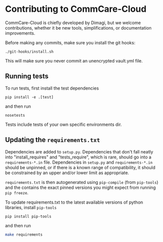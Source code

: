 # Contributing to CommCare-Cloud

CommCare-Cloud is chiefly developed by Dimagi, but we welcome contributions,
whether it be new tools, simplifications, or documentation improvements.

Before making any commits, make sure you install the git hooks:

```
./git-hooks/install.sh
```

This will make sure you never commit an unencrypted vault.yml file.


## Running tests

To run tests, first install the test dependencies

```
pip install -e .[test]
```

and then run

```
nosetests
```

Tests include tests of your own specific environments dir.


## Updating the `requirements.txt`

Dependencies are added to `setup.py`. Dependencies that don't fall neatly into
"install_requires" and "tests_require", which is rare, should go into a
`requirements-*.in` file. Dependencies in `setup.py` and `requirements-*.in`
should be unpinned, or if there is a known range of compatibility, it should be
constrained by an upper and/or lower limit as appropriate.

`requirements.txt` is then autogenerated using `pip-compile` (from `pip-tools`)
and the contains the exact pinned versions you might expect from running `pip
freeze`.

To update requirements.txt to the latest available versions of python libraries,
install `pip-tools`

```bash
pip install pip-tools
```

and then run

```bash
make requirements
```
